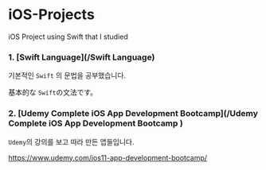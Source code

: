 # iOS-Projects
iOS Project using Swift that I studied



### 1. [Swift Language](/Swift Language)

기본적인 `Swift`  의 문법을 공부했습니다.

基本的な `Swift`の文法です。



### 2. [Udemy Complete iOS App Development Bootcamp](/Udemy Complete iOS App Development Bootcamp )

`Udemy`의 강의를 보고 따라 만든 앱들입니다.

https://www.udemy.com/ios11-app-development-bootcamp/

